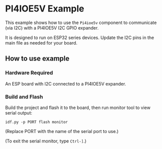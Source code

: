 # PI4IOE5V Example

This example shows how to use the `Pi4ioe5v` component to communicate (via I2C)
with a PI4IOE5V I2C GPIO expander.

It is designed to run on ESP32 series devices. Update the I2C pins in the main
file as needed for your board.

## How to use example

### Hardware Required

An ESP board with I2C connected to a PI4IOE5V expander.

### Build and Flash

Build the project and flash it to the board, then run monitor tool to view serial output:

```
idf.py -p PORT flash monitor
```

(Replace PORT with the name of the serial port to use.)

(To exit the serial monitor, type `Ctrl-]`.)


